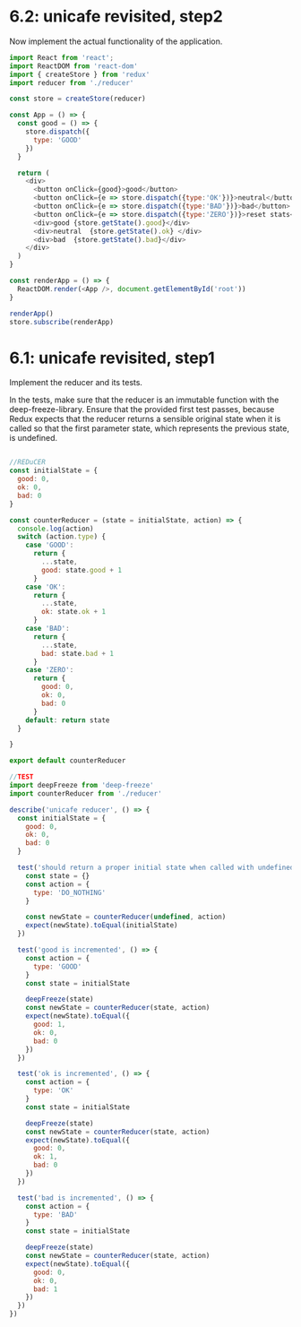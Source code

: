 # 6.2: unicafe revisited, step2
Now implement the actual functionality of the application.
```js
import React from 'react';
import ReactDOM from 'react-dom'
import { createStore } from 'redux'
import reducer from './reducer'

const store = createStore(reducer)

const App = () => {
  const good = () => {
    store.dispatch({
      type: 'GOOD'
    })
  }

  return (
    <div>
      <button onClick={good}>good</button> 
      <button onClick={e => store.dispatch({type:'OK'})}>neutral</button> 
      <button onClick={e => store.dispatch({type:'BAD'})}>bad</button>
      <button onClick={e => store.dispatch({type:'ZERO'})}>reset stats</button>
      <div>good {store.getState().good}</div>
      <div>neutral  {store.getState().ok} </div>
      <div>bad  {store.getState().bad}</div>
    </div>
  )
}

const renderApp = () => {
  ReactDOM.render(<App />, document.getElementById('root'))
}

renderApp()
store.subscribe(renderApp)

```

# 6.1: unicafe revisited, step1

Implement the reducer and its tests.

In the tests, make sure that the reducer is an immutable function with the deep-freeze-library. Ensure that the provided first test passes, because Redux expects that the reducer returns a sensible original state when it is called so that the first parameter state, which represents the previous state, is undefined.

```js

//REDuCER
const initialState = {
  good: 0,
  ok: 0,
  bad: 0
}

const counterReducer = (state = initialState, action) => {
  console.log(action)
  switch (action.type) {
    case 'GOOD':
      return {
        ...state,
        good: state.good + 1
      }
    case 'OK':
      return {
        ...state,
        ok: state.ok + 1
      }
    case 'BAD':
      return {
        ...state,
        bad: state.bad + 1
      }
    case 'ZERO':
      return {
        good: 0,
        ok: 0,
        bad: 0
      }
    default: return state
  }

}

export default counterReducer

//TEST
import deepFreeze from 'deep-freeze'
import counterReducer from './reducer'

describe('unicafe reducer', () => {
  const initialState = {
    good: 0,
    ok: 0,
    bad: 0
  }

  test('should return a proper initial state when called with undefined state', () => {
    const state = {}
    const action = {
      type: 'DO_NOTHING'
    }

    const newState = counterReducer(undefined, action)
    expect(newState).toEqual(initialState)
  })

  test('good is incremented', () => {
    const action = {
      type: 'GOOD'
    }
    const state = initialState

    deepFreeze(state)
    const newState = counterReducer(state, action)
    expect(newState).toEqual({
      good: 1,
      ok: 0,
      bad: 0
    })
  })

  test('ok is incremented', () => {
    const action = {
      type: 'OK'
    }
    const state = initialState

    deepFreeze(state)
    const newState = counterReducer(state, action)
    expect(newState).toEqual({
      good: 0,
      ok: 1,
      bad: 0
    })
  })

  test('bad is incremented', () => {
    const action = {
      type: 'BAD'
    }
    const state = initialState

    deepFreeze(state)
    const newState = counterReducer(state, action)
    expect(newState).toEqual({
      good: 0,
      ok: 0,
      bad: 1
    })
  })
})
```